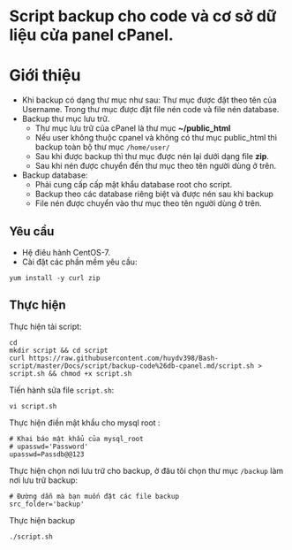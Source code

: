 # Script backup cho code và cơ sở dữ liệu cửa panel cPanel.

# Giới thiệu
* Khi backup có dạng thư mục như sau: Thư mục được đặt theo tên của Username. Trong thư mục được đặt file nén code và file nén database. 
* Backup thư mục lưu trữ.
    * Thư mục lưu trữ của cPanel là thư mục **~/public_html**
    * Nếu user không thuộc cpanel và không có thư mục public_html thì backup toàn bộ thư mục `/home/user/`
    * Sau khi được backup thì thư mục được nén lại dưới dạng file **zip**.
    * Sau khi nén được chuyển đến thư mục theo tên người dùng ở trên.
* Backup database:
    * Phải cung cấp cấp mật khẩu database root cho script.
    * Backup theo các database riêng biệt và được nén sau khi backup
    * File nén được chuyển vào thư mục theo tên người dùng ở trên.
## Yêu cầu 
* Hệ điêu hành CentOS-7.
* Cài đặt các phần mềm yêu cầu:
```
yum install -y curl zip
```
## Thực hiện

Thực hiện tải script:
```
cd 
mkdir script && cd script
curl https://raw.githubusercontent.com/huydv398/Bash-script/master/Docs/script/backup-code%26db-cpanel.md/script.sh > script.sh && chmod +x script.sh
```


Tiến hành sửa file `script.sh`:
```
vi script.sh
```
Thực hiện điền mật khẩu cho mysql root :
```
# Khai báo mật khẩu của mysql_root
# upasswd='Password'
upasswd=Passdb@@123

```

Thực hiện chọn nơi lưu trữ cho backup, ở đâu tôi chọn thư mục `/backup` làm nơi lưu trữ backup:
```
# Đường dẫn mà bạn muốn đặt các file backup
src_folder='backup'
```

Thực hiện backup
```
./script.sh
```